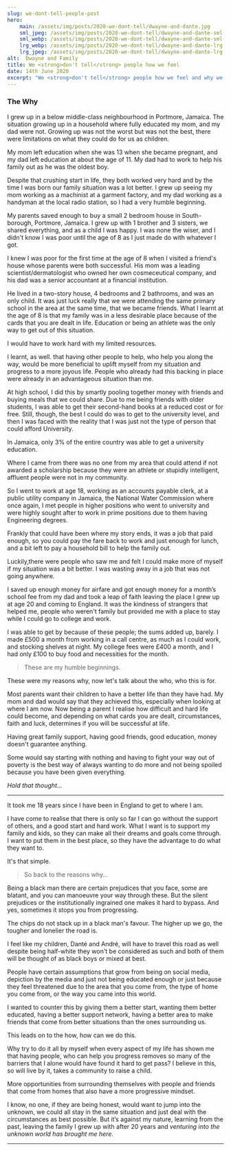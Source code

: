 ```yaml
---
slug: we-dont-tell-people-post
hero:
    main: /assets/img/posts/2020-we-dont-tell/dwayne-and-dante.jpg
    sml_jpeg: /assets/img/posts/2020-we-dont-tell/dwayne-and-dante-sml.jpg
    sml_webp: /assets/img/posts/2020-we-dont-tell/dwayne-and-dante-sml.webp
    lrg_webp: /assets/img/posts/2020-we-dont-tell/dwayne-and-dante-lrg.webp
    lrg_jpeg: /assets/img/posts/2020-we-dont-tell/dwayne-and-dante-lrg.jpg
alt:  Dwayne and Family
title: We <strong>don't tell</strong> people how we feel
date: 14th June 2020
excerpt: "We <strong>don't tell</strong> people how we feel and why we feel that way. So, here goes:"
---
```


### The Why

I grew up in a below middle-class neighbourhood in Portmore, Jamaica. The situation growing up in a household where fully educated my mom, and my dad were not. Growing up was not the worst but was not the best, there were limitations on what they could do for us as children.

My mom left education when she was 13 when she became pregnant, and my dad left education at about the age of 11. My dad had to work to help his family out as he was the oldest boy.

Despite that crushing start in life, they both worked very hard and by the time I was born our family situation was a lot better. I grew up seeing my mom working as a machinist at a garment factory, and my dad working as a handyman at the local radio station, so I had a very humble beginning.

My parents saved enough to buy a small 2 bedroom house in South-borough, Portmore, Jamaica. I grew up with 1 brother and 3 sisters, we shared everything, and as a child I was happy. I was none the wiser, and I didn't know I was poor until the age of 8 as I just made do with whatever I got.

I knew I was poor for the first time at the age of 8 when I visited a friend's house whose parents were both successful. His mom was a leading scientist/dermatologist who owned her own cosmeceutical company, and his dad was a senior accountant at a financial institution.

He lived in a two-story house, 4 bedrooms and 2 bathrooms, and was an only child. It was just luck really that we were attending the same primary school in the area at the same time, that we became friends. What I learnt at the age of 8 is that my family was in a less desirable place because of the cards that you are dealt in life. Education or being an athlete was the only way to get out of this situation. 

I would have to work hard with my limited resources. 

I learnt, as well. that having other people to help, who help you along the way, would be more beneficial to uplift myself from my situation and progress to a more joyous life. People who already had this backing in place were already in an advantageous situation than me.

At high school, I did this by smartly pooling together money with friends and buying meals that we could share. Due to me being friends with older students, I was able to get their second-hand books at a reduced cost or for free. Still, though, the best I could do was to get to the university level, and then I was faced with the reality that I was just not the type of person that could afford University.

In Jamaica, only 3% of the entire country was able to get a university education.

Where I came from there was no one from my area that could attend if not awarded a scholarship because they were an athlete or stupidly intelligent, affluent people were not in my community.

So I went to work at age 18, working as an accounts payable clerk, at a public utility company in Jamaica, the National Water Commission where once again, I met people in higher positions who went to university and were highly sought after to work in prime positions due to them having Engineering degrees.

Frankly that could have been where my story ends, it was a job that paid enough, so you could pay the fare back to work and just enough for lunch, and a bit left to pay a household bill to help the family out.

Luckily,there were people who saw me and felt I could make more of myself if my situation was a bit better. I was wasting away in a job that was not going anywhere.

I saved up enough money for airfare and got enough money for a month’s school fee from my dad and took a leap of faith leaving the place I grew up at age 20 and coming to England. It was the kindness of strangers that helped me, people who weren't family but provided me with a place to stay while I could go to college and work.

I was able to get by because of these people; the sums added up, barely. I made £500 a month from working in a call centre, as much as I could work, and stocking shelves at night. My college fees were £400 a month, and I had only £100 to buy food and necessities for the month.

>These are my humble beginnings.

These were my reasons why, now let's talk about the who, who this is for.

Most parents want their children to have a better life than they have had. My mom and dad would say that they achieved this, especially when looking at where I am now. Now being a parent I realise how difficult and hard life could become, and depending on what cards you are dealt, circumstances, faith and luck, determines if you will be successful at life.

Having great family support, having good friends, good education, money doesn't guarantee anything.

Some would say starting with nothing and having to fight your way out of poverty is the best way of always wanting to do more and not being spoiled because you have been given everything.

*Hold that thought...*

---

It took me 18 years since I have been in England to get to where I am.


I have come to realise that there is only so far I can go without the support of others, and a good start and hard work. What I want is to support my family and kids, so they can make all their dreams and goals come through. I want to put them in the best place, so they have the advantage to do what they want to.

It's that simple.

>So back to the reasons why…

Being a black man there are certain prejudices that you face, some are blatant, and you can manoeuvre your way through these. But the silent prejudices or the institutionally ingrained one makes it hard to bypass. And yes, sometimes it stops you from progressing.

The chips do not stack up in a black man's favour. The higher up we go, the tougher and lonelier the road is.

I feel like my children, Danté and André, will have to travel this road as well despite being half-white they won't be considered as such and both of them will be thought of as black boys or mixed at best.

People have certain assumptions that grow from being on social media, depiction by the media and just not being educated enough or just because they feel threatened due to the area that you come from, the type of home you come from, or the way you came into this world.

I wanted to counter this by giving them a better start, wanting them better educated, having a better support network, having a better area to make friends that come from better situations than the ones surrounding us.

This leads on to the how, how can we do this.

Why try to do it all by myself when every aspect of my life has shown me that having people, who can help you progress removes so many of the barriers that I alone would have found it hard to get pass? I believe in this, so will live by it, takes a community to raise a child.

More opportunities from surrounding themselves with people and friends that come from homes that also have a more progressive mindset.

I know, no one, if they are being honest, would want to jump into the
unknown, we could all stay in the same situation and just deal with the
circumstances as best possible. But it’s against my nature, learning from the
past, leaving the family I grew up with after 20 years and *venturing into the
unknown world has brought me here.*

---
